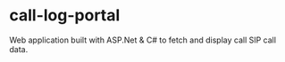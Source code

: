# call-log-portal
Web application built with ASP.Net &amp; C# to fetch and display call SIP call data.
